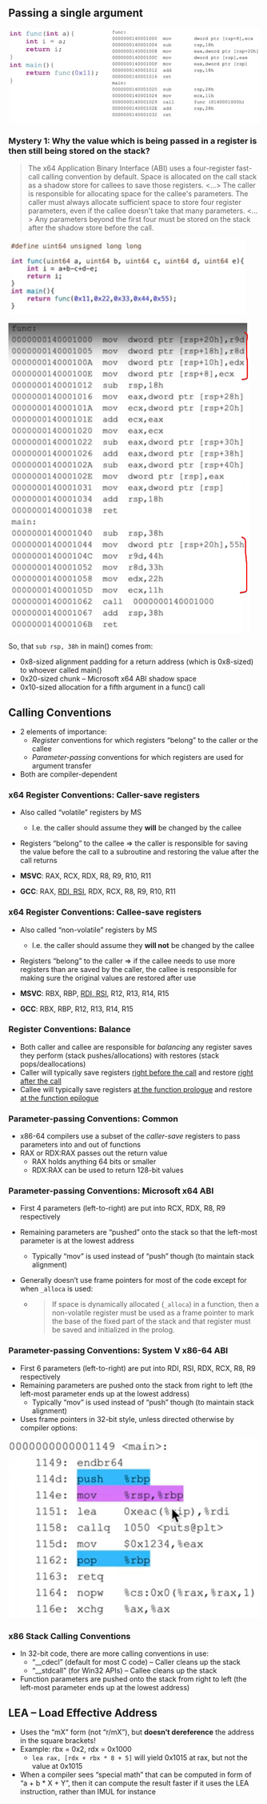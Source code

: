 ## Passing a single argument

![Pass1Parameter](Pass1Parameter.png)

### Mystery 1: Why the value which is being passed in a register is then still being stored on the stack?

> The x64 Application Binary Interface (ABI) uses a four-register fast-call calling convention by default. Space is allocated on the call stack as a shadow store for callees to save those registers.
> <…>
> The caller is responsible for allocating space for the callee's parameters. The caller must always allocate sufficient space to store four register parameters, even if the callee doesn't take that many parameters.
> <…>
> Any parameters beyond the first four must be stored on the stack after the shadow store before the call. 

![TooManyParameters-Code](TooManyParameters-Code.png)

![TooManyParameters-Asm](TooManyParameters-Asm.png)

So, that `sub rsp, 38h` in main() comes from:

* 0x8-sized alignment padding for a return address (which is 0x8-sized) to whoever called main()
* 0x20-sized chunk – Microsoft x64 ABI shadow space
* 0x10-sized allocation for a fifth argument in a func() call

## Calling Conventions

* 2 elements of importance:
  * *Register* conventions for which registers “belong” to the caller or the callee
  * *Parameter-passing* conventions for which registers are used for argument transfer
* Both are compiler-dependent

### x64 Register Conventions: Caller-save registers

* Also called “volatile” registers by MS
  * I.e. the caller should assume they **will** be changed by the callee
* Registers “belong” to the callee => the caller is responsible for saving the value before the call to a subroutine and restoring the value after the call returns
* **MSVC**: RAX, RCX, RDX, R8, R9, R10, R11

* **GCC**: RAX, <ins>RDI, RSI</ins>, RDX, RCX, R8, R9, R10, R11

### x64 Register Conventions: Callee-save registers

* Also called “non-volatile” registers by MS
  * I.e. the caller should assume they **will not** be changed by the callee
* Registers “belong” to the caller => if the callee needs to use more registers than are saved by the caller, the callee is responsible for making sure the original values are restored after use
* **MSVC**: RBX, RBP, <ins>RDI, RSI</ins>, R12, R13, R14, R15

* **GCC**: RBX, RBP, R12, R13, R14, R15

### Register Conventions: Balance

* Both caller and callee are responsible for *balancing* any register saves they perform (stack pushes/allocations) with restores (stack pops/deallocations)
* Caller will typically save registers <ins>right before the call</ins> and restore <ins>right after the call</ins>
* Callee will typically save registers <ins>at the function prologue</ins> and restore <ins>at the function epilogue</ins>

### Parameter-passing Conventions: Common

* x86-64 compilers use a subset of the *caller-save* registers to pass parameters into and out of functions
* RAX or RDX:RAX passes out the return value
  * RAX holds anything 64 bits or smaller
  * RDX:RAX can be used to return 128-bit values

### Parameter-passing Conventions: Microsoft x64 ABI

* First 4 parameters (left-to-right) are put into RCX, RDX, R8, R9 respectively

* Remaining parameters are “pushed” onto the stack so that the left-most parameter is at the lowest address

  * Typically “mov” is used instead of “push” though (to maintain stack alignment)

* Generally doesn’t use frame pointers for most of the code except for when `_alloca` is used:

  * > If space is dynamically allocated (`_alloca`) in a function, then a non-volatile register must be used as a frame pointer to mark the base of the fixed part of the stack and that register must be saved and initialized in the prolog.

### Parameter-passing Conventions: System V x86-64 ABI

* First 6 parameters (left-to-right) are put into RDI, RSI, RDX, RCX, R8, R9 respectively
* Remaining parameters are pushed onto the stack from right to left (the left-most parameter ends up at the lowest address)
  * Typically “mov” is used instead of “push” though (to maintain stack alignment)
* Uses frame pointers in 32-bit style, unless directed otherwise by compiler options:


![SystemV-RBP](SystemV-RBP.png)

### x86 Stack Calling Conventions

* In 32-bit code, there are more calling conventions in use:
  * “__cdecl” (default for most C code) – Caller cleans up the stack
  * “__stdcall” (for Win32 APIs) – Callee cleans up the stack
* Function parameters are pushed onto the stack from right to left (the left-most parameter ends up at the lowest address)

## LEA – Load Effective Address

* Uses the “mX” form (not “r/mX”), but **doesn’t dereference** the address in the square brackets!
* Example: rbx = 0x2, rdx = 0x1000
  * `lea rax, [rdx + rbx * 8 + 5]` will yield 0x1015 at rax, but not the value at 0x1015
* When a compiler sees “special math” that can be computed in form of “a + b * X + Y”, then it can compute the result faster if it uses the LEA instruction, rather than IMUL for instance

